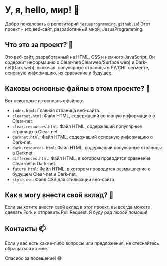 # У, я, hello, мир! 👋

Добро пожаловать в репозиторий `jesusprogramming.github.io`! Этот проект - это веб-сайт, разработанный мной, JesusProgramming.

## Что это за проект? 🤔

Это веб-сайт, разработанный на HTML, CSS и немного JavaScript. Он содержит информацию о Clear-net(Clearweb/Surface web) и Dark-net(Dark web), включая: популярные страницы в РУ/СНГ сегменте, основную информацию, их сравнение и будущее.

## Каковы основные файлы в этом проекте? 📂

Вот некоторые из основных файлов:

- `index.html`: Главная страница веб-сайта.
- `clearnet.html`: Файл HTML, содержаший основную информацию о Clear-net.
- `clear.resources.html`: Файл HTML, содержаший популярные страницы в Clear-net
- `darknet.html`: Файл HTML, содержаший основную информацию о Dark-net.
- `dark.resources.html`: Файл HTML, содержаший популярные страницы в Darknet
- `differences.html`: Файл HTML, в котором проводится сравнение Clear-net и Dark-net.
- `future.html`: Файл HTML, в котором проводится размышление о будущем Clear-net и Dark-net.
- `style.css`: Файл CSS для стилизации веб-сайта.

## Как я могу внести свой вклад? 🤝

Если вы хотите внести свой вклад в этот проект, вы всегда можете сделать Fork и отправить Pull Request. Я буду рад любой помощи!

## Контакты 📫

Если у вас есть какие-либо вопросы или предложения, не стесняйтесь обращаться ко мне.

Спасибо за посещение! 😄
